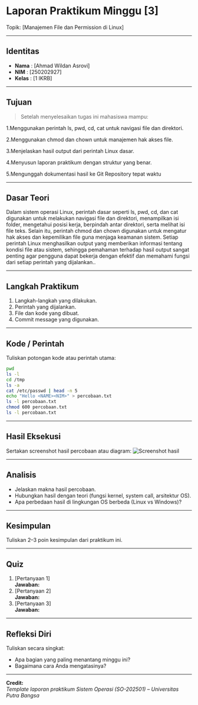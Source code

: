 
# Laporan Praktikum Minggu [3]
Topik: [Manajemen File dan Permission di Linux]

---

## Identitas
- **Nama**  : [Ahmad Wildan Asrovi]  
- **NIM**   : [250202927]  
- **Kelas** : [1 IKRB]

---

## Tujuan
> Setelah menyelesaikan tugas ini mahasiswa mampu:
> 
1.Menggunakan perintah ls, pwd, cd, cat untuk navigasi file dan direktori.

2.Menggunakan chmod dan chown untuk manajemen hak akses file.

3.Menjelaskan hasil output dari perintah Linux dasar.

4.Menyusun laporan praktikum dengan struktur yang benar.

5.Mengunggah dokumentasi hasil ke Git Repository tepat waktu

---

## Dasar Teori
Dalam sistem operasi Linux, perintah dasar seperti ls, pwd, cd, dan cat digunakan untuk melakukan navigasi file dan direktori, menampilkan isi folder, mengetahui posisi kerja, berpindah antar direktori, serta melihat isi file teks. Selain itu, perintah chmod dan chown digunakan untuk mengatur hak akses dan kepemilikan file guna menjaga keamanan sistem. Setiap perintah Linux menghasilkan output yang memberikan informasi tentang kondisi file atau sistem, sehingga pemahaman terhadap hasil output sangat penting agar pengguna dapat bekerja dengan efektif dan memahami fungsi dari setiap perintah yang dijalankan..

---

## Langkah Praktikum
1. Langkah-langkah yang dilakukan.  
2. Perintah yang dijalankan.  
3. File dan kode yang dibuat.  
4. Commit message yang digunakan.

---

## Kode / Perintah
Tuliskan potongan kode atau perintah utama:
```bash
pwd
ls -l
cd /tmp
ls -a
cat /etc/passwd | head -n 5
echo "Hello <NAME><NIM>" > percobaan.txt
ls -l percobaan.txt
chmod 600 percobaan.txt
ls -l percobaan.txt
```

---

## Hasil Eksekusi
Sertakan screenshot hasil percobaan atau diagram:
![Screenshot hasil](screenshots/screenshot-pwd.png)

---

## Analisis
- Jelaskan makna hasil percobaan.  
- Hubungkan hasil dengan teori (fungsi kernel, system call, arsitektur OS).  
- Apa perbedaan hasil di lingkungan OS berbeda (Linux vs Windows)?  

---

## Kesimpulan
Tuliskan 2–3 poin kesimpulan dari praktikum ini.

---

## Quiz
1. [Pertanyaan 1]  
   **Jawaban:**  
2. [Pertanyaan 2]  
   **Jawaban:**  
3. [Pertanyaan 3]  
   **Jawaban:**  

---

## Refleksi Diri
Tuliskan secara singkat:
- Apa bagian yang paling menantang minggu ini?  
- Bagaimana cara Anda mengatasinya?  

---

**Credit:**  
_Template laporan praktikum Sistem Operasi (SO-202501) – Universitas Putra Bangsa_
